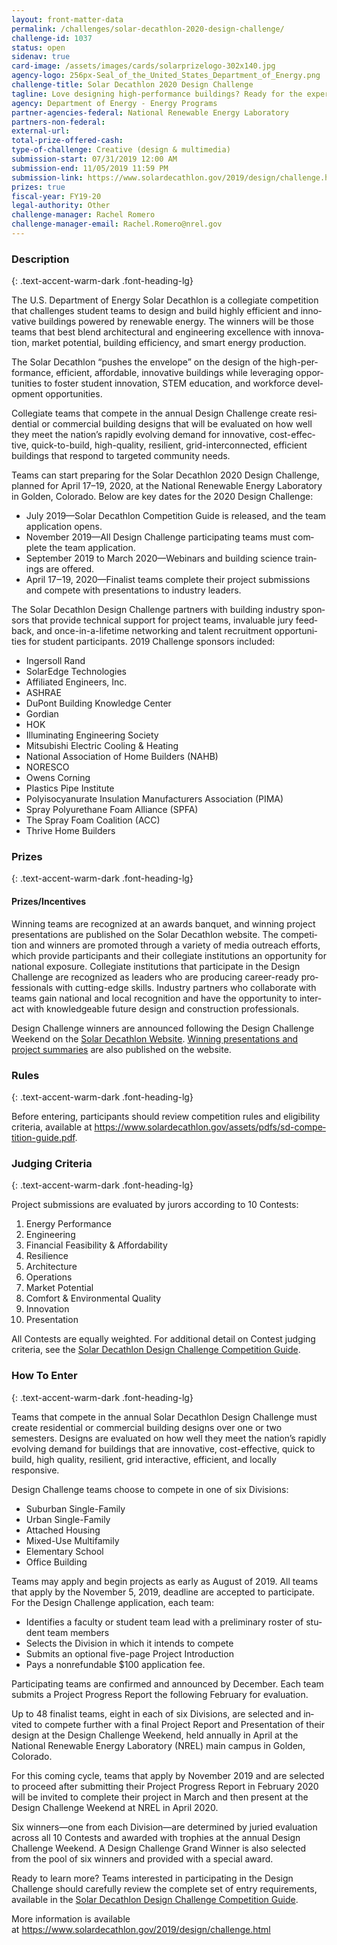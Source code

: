 ```yaml
---
layout: front-matter-data
permalink: /challenges/solar-decathlon-2020-design-challenge/
challenge-id: 1037
status: open
sidenav: true
card-image: /assets/images/cards/solarprizelogo-302x140.jpg
agency-logo: 256px-Seal_of_the_United_States_Department_of_Energy.png
challenge-title: Solar Decathlon 2020 Design Challenge
tagline: Love designing high-performance buildings? Ready for the experience of a lifetime? The U.S. Department of Energy Solar Decathlon® Design Challenge is ready for you.
agency: Department of Energy - Energy Programs
partner-agencies-federal: National Renewable Energy Laboratory
partners-non-federal: 
external-url:
total-prize-offered-cash:
type-of-challenge: Creative (design & multimedia)
submission-start: 07/31/2019 12:00 AM
submission-end: 11/05/2019 11:59 PM
submission-link: https://www.solardecathlon.gov/2019/design/challenge.html
prizes: true
fiscal-year: FY19-20
legal-authority: Other
challenge-manager: Rachel Romero
challenge-manager-email: Rachel.Romero@nrel.gov
---
```




<!-- Description start -->
### Description
{: .text-accent-warm-dark .font-heading-lg}

 <div class="description">
                          <p><span lang="EN">The U.S. Department of Energy Solar Decathlon is a collegiate competition that challenges student teams to design and build highly efficient and innovative buildings powered by renewable energy. The winners will be those teams that best blend architectural and engineering excellence with innovation, market potential, building efficiency, and smart energy production.</span></p>
<p><span lang="EN">The Solar Decathlon &ldquo;pushes the envelope&rdquo; on the design of the high-performance, efficient, affordable, innovative buildings while leveraging opportunities to foster student innovation, STEM education, and workforce development opportunities.</span></p>
<p><span lang="EN">Collegiate teams that compete in the annual Design Challenge create residential or commercial building designs that will be evaluated on how well they meet the nation&rsquo;s rapidly evolving demand for innovative, cost-effective, quick-to-build, high-quality, resilient, grid-interconnected, efficient buildings that respond to targeted community needs.</span></p>
<p><span lang="EN">Teams can start preparing for the Solar Decathlon 2020 Design Challenge, planned for April 17&ndash;19, 2020, at the National Renewable Energy Laboratory in Golden, Colorado. Below are key dates for the 2020 Design Challenge: </span></p>
<ul>
<li><span lang="EN">July 2019&mdash;Solar Decathlon Competition Guide is released, and the team application opens. </span></li>
<li><span lang="EN">November 2019&mdash;All Design Challenge participating teams must complete the team application. </span></li>
<li><span lang="EN">September 2019 to March 2020&mdash;Webinars and building science trainings are offered. </span></li>
<li><span lang="EN">April 17‒19, 2020&mdash;Finalist teams complete their project submissions and compete with presentations to industry leaders.</span></li>
</ul>
<p><span lang="EN">The Solar Decathlon Design Challenge partners with building industry sponsors that provide technical support for project teams, invaluable jury feedback, and once-in-a-lifetime networking and talent recruitment opportunities for student participants. 2019 Challenge sponsors included:</span></p>
<ul>
<li><span lang="EN">Ingersoll Rand</span></li>
<li><span lang="EN">SolarEdge Technologies</span></li>
<li><span lang="EN">Affiliated Engineers, Inc.</span></li>
<li><span lang="EN">ASHRAE</span></li>
<li><span lang="EN">DuPont Building Knowledge Center</span></li>
<li><span lang="EN">Gordian</span></li>
<li><span lang="EN">HOK</span></li>
<li><span lang="EN">Illuminating Engineering Society</span></li>
<li><span lang="EN">Mitsubishi Electric Cooling &amp; Heating</span></li>
<li><span lang="EN">National Association of Home Builders (NAHB)</span></li>
<li><span lang="EN">NORESCO</span></li>
<li><span lang="EN">Owens Corning</span></li>
<li><span lang="EN">Plastics Pipe Institute</span></li>
<li><span lang="EN">Polyisocyanurate Insulation Manufacturers Association (PIMA)</span></li>
<li><span lang="EN">Spray Polyurethane Foam Alliance (SPFA)</span></li>
<li><span lang="EN">The Spray Foam Coalition (ACC)</span></li>
<li><span lang="EN">Thrive Home Builders</span></li>
</ul>
              </div>

<!-- Prizes start -->
### Prizes
{: .text-accent-warm-dark .font-heading-lg}

<div class="prize-item">
        <h4 class="text-primary">Prizes/Incentives</h4>
                                  <div class="description">
            <p><span lang="EN">Winning teams are recognized at an awards banquet, and winning project presentations are published on the Solar Decathlon website. The competition and winners are promoted through a variety of media outreach efforts, which provide participants and their collegiate institutions an opportunity for national exposure. Collegiate institutions that participate in the Design Challenge are recognized as leaders who are producing career-ready professionals with cutting-edge skills. Industry partners who collaborate with teams gain national and local recognition and have the opportunity to interact with knowledgeable future design and construction professionals.</span></p>
<p><span lang="EN">Design Challenge winners are announced following the Design Challenge Weekend on the <a href="https://www.solardecathlon.gov/2019/design/challenge-results.html">Solar Decathlon Website</a>. <a href="https://www.solardecathlon.gov/2019/design/challenge-teams-summaries-presentations.html">Winning presentations and project summaries</a> are also published on the website.</span></p>
          </div>
              </div>
              
<!-- Rules start -->
### Rules 
{: .text-accent-warm-dark .font-heading-lg}

<div class="description">
        <p><span lang="EN">Before entering, participants should review competition rules and eligibility criteria, available at <a href="https://www.solardecathlon.gov/assets/pdfs/sd-competition-guide.pdf">https://www.solardecathlon.gov/assets/pdfs/sd-competition-guide.pdf</a>.</span></p>
      </div>

<!-- Judging start -->
### Judging Criteria
{: .text-accent-warm-dark .font-heading-lg}

<div class="judging-criterias">
        <div class="prize-item">
                                      <p><span lang="EN">Project submissions are evaluated by jurors according to 10 Contests: </span></p>
<ol>
<li><span lang="EN">Energy Performance</span></li>
<li><span lang="EN">Engineering</span></li>
<li><span lang="EN">Financial Feasibility &amp; Affordability</span></li>
<li><span lang="EN">Resilience</span></li>
<li><span lang="EN">Architecture</span></li>
<li><span lang="EN">Operations</span></li>
<li><span lang="EN">Market Potential</span></li>
<li><span lang="EN">Comfort &amp; Environmental Quality</span></li>
<li><span lang="EN">Innovation</span></li>
<li><span lang="EN">Presentation</span></li>
</ol>
<p><span lang="EN">All Contests are equally weighted. For additional detail on Contest judging criteria, see the <a href="https://www.solardecathlon.gov/assets/pdfs/sd-competition-guide.pdf">Solar Decathlon Design Challenge Competition Guide</a>.</span></p>
                    </div>
    </div> 

<!--  How To Enter start -->
### How To Enter
{: .text-accent-warm-dark .font-heading-lg}

<div class="description">
        <p><span lang="EN">Teams that compete in the annual Solar Decathlon Design Challenge must create residential or commercial building designs over one or two semesters. Designs are evaluated on how well they meet the nation&rsquo;s rapidly evolving demand for buildings that are innovative, cost-effective, quick to build, high quality, resilient, grid interactive, efficient, and locally responsive.</span></p>
<p><span lang="EN">Design Challenge teams choose to compete in one of six Divisions: </span></p>
<ul>
<li><span lang="EN">Suburban Single-Family </span></li>
<li><span lang="EN">Urban Single-Family </span></li>
<li><span lang="EN">Attached Housing</span></li>
<li><span lang="EN">Mixed-Use Multifamily</span></li>
<li><span lang="EN">Elementary School</span></li>
<li><span lang="EN">Office Building</span></li>
</ul>
<p><span lang="EN">Teams may apply and begin projects as early as August of 2019. All teams that apply by the November 5, 2019, deadline are accepted to participate. For the Design Challenge application, each team: </span></p>
<ul>
<li><span lang="EN">Identifies a faculty or student team lead with a preliminary roster of student team members</span></li>
<li><span lang="EN">Selects the Division in which it intends to compete </span></li>
<li><span lang="EN">Submits an optional five-page Project Introduction </span></li>
<li><span lang="EN">Pays a nonrefundable $100 application fee.</span></li>
</ul>
<p><span lang="EN">Participating teams are confirmed and announced by December. Each team submits a Project Progress Report the following February for evaluation.</span></p>
<p><span lang="EN">Up to 48 finalist teams, eight in each of six Divisions, are selected and invited to compete further with a final Project Report and Presentation of their design at the Design Challenge Weekend, held annually in April at the National Renewable Energy Laboratory (NREL) main campus in Golden, Colorado.</span></p>
<p><span lang="EN">For this coming cycle, teams that apply by November 2019 and are selected to proceed after submitting their Project Progress Report in February 2020 will be invited to complete their project in March and then present at the Design Challenge Weekend at NREL in April 2020.</span></p>
<p><span lang="EN">Six winners&mdash;one from each Division&mdash;are determined by juried evaluation across all 10 Contests and awarded with trophies at the annual Design Challenge Weekend. A Design Challenge Grand Winner is also selected from the pool of six winners and provided with a special award.</span></p>
<p><span lang="EN">Ready to learn more? Teams interested in participating in the Design Challenge should carefully review the complete set of entry requirements, available in the <a href="https://www.solardecathlon.gov/assets/pdfs/sd-competition-guide.pdf">Solar Decathlon Design Challenge Competition Guide</a>.</span></p>
<p><span lang="EN">More information is available at&nbsp;<a href="https://www.solardecathlon.gov/2019/design/challenge.html">https://www.solardecathlon.gov/2019/design/challenge.html</a></span></p>
      </div>
